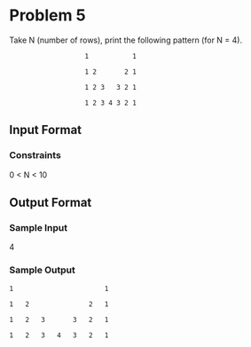 # Problem 5

Take N (number of rows), print the following pattern (for N = 4).

                       1           1
                       
                       1 2       2 1  
                       
                       1 2 3   3 2 1
                       
                       1 2 3 4 3 2 1   

## Input Format

### Constraints

0 < N < 10

## Output Format

### Sample Input

4

### Sample Output

    1						1

    1	2				2	1

    1	2	3		3	2	1

    1	2	3	4	3	2	1
